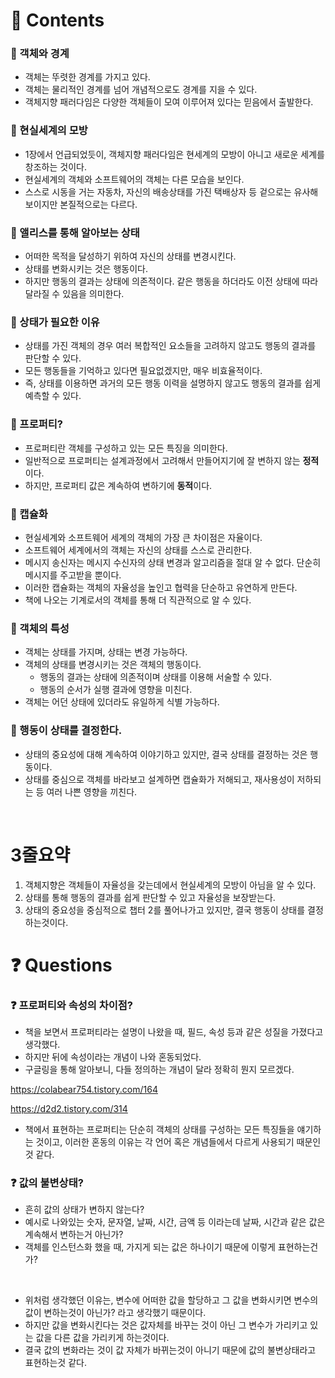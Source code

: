 # 📌 Contents

### 📌 객체와 경계

- 객체는 뚜렷한 경계를 가지고 있다.
- 객체는 물리적인 경계를 넘어 개념적으로도 경계를 지을 수 있다.
- 객체지향 패러다임은 다양한 객체들이 모여 이루어져 있다는 믿음에서 출발한다.

### 📌 현실세계의 모방

- 1장에서 언급되었듯이, 객체지향 패러다임은 현세계의 모방이 아니고 새로운 세계를 창조하는 것이다.
- 현실세계의 객체와 소프트웨어의 객체는 다른 모습을 보인다.
- 스스로 시동을 거는 자동차, 자신의 배송상태를 가진 택배상자 등 겉으로는 유사해 보이지만 본질적으로는 다르다.

### 📌 앨리스를 통해 알아보는 상태

- 어떠한 목적을 달성하기 위하여 자신의 상태를 변경시킨다.
- 상태를 변화시키는 것은 행동이다.
- 하지만 행동의 결과는 상태에 의존적이다. 같은 행동을 하더라도 이전 상태에 따라 달라질 수 있음을 의미한다.

### 📌 상태가 필요한 이유

- 상태를 가진 객체의 경우 여러 복합적인 요소들을 고려하지 않고도 행동의 결과를 판단할 수 있다.
- 모든 행동들을 기억하고 있다면 필요없겠지만, 매우 비효율적이다.
- 즉, 상태를 이용하면 과거의 모든 행동 이력을 설명하지 않고도 행동의 결과를 쉽게 예측할 수 있다.

### 📌 프로퍼티?

- 프로퍼티란 객체를 구성하고 있는 모든 특징을 의미한다.
- 일반적으로 프로퍼티는 설계과정에서 고려해서 만들어지기에 잘 변하지 않는 **정적**이다.
- 하지만, 프로퍼티 값은 계속하여 변하기에 **동적**이다.

### 📌 캡슐화

- 현실세계와 소프트웨어 세계의 객체의 가장 큰 차이점은 자율이다.
- 소프트웨어 세계에서의 객체는 자신의 상태를 스스로 관리한다.
- 메시지 송신자는 메시지 수신자의 상태 변경과 알고리즘을 절대 알 수 없다. 단순히 메시지를 주고받을 뿐이다.
- 이러한 캡슐화는 객체의 자율성을 높인고 협력을 단순하고 유연하게 만든다.
- 책에 나오는 기계로서의 객체를 통해 더 직관적으로 알 수 있다.

### 📌 객체의 특성

- 객체는 상태를 가지며, 상태는 변경 가능하다.
- 객체의 상태를 변경시키는 것은 객체의 행동이다.
  - 행동의 결과는 상태에 의존적이며 상태를 이용해 서술할 수 있다.
  - 행동의 순서가 실행 결과에 영향을 미친다.
- 객체는 어던 상태에 있더라도 유일하게 식별 가능하다.

### 📌 행동이 상태를 결정한다.

- 상태의 중요성에 대해 계속하여 이야기하고 있지만, 결국 상태를 결정하는 것은 행동이다.
- 상태를 중심으로 객체를 바라보고 설계하면 캡슐화가 저해되고, 재사용성이 저하되는 등 여러 나쁜 영향을 끼친다.

</br>

# 3줄요약

1. 객체지향은 객체들이 자율성을 갖는데에서 현실세계의 모방이 아님을 알 수 있다.
2. 상태를 통해 행동의 결과를 쉽게 판단할 수 있고 자율성을 보장받는다.
3. 상태의 중요성을 중심적으로 챕터 2를 풀어나가고 있지만, 결국 행동이 상태를 결정하는것이다.

# ❓ Questions

### ❓ 프로퍼티와 속성의 차이점?

- 책을 보면서 프로퍼티라는 설명이 나왔을 때, 필드, 속성 등과 같은 성질을 가졌다고 생각했다.
- 하지만 뒤에 속성이라는 개념이 나와 혼동되었다.
- 구글링을 통해 알아보니, 다들 정의하는 개념이 달라 정확히 뭔지 모르겠다.

https://colabear754.tistory.com/164

https://d2d2.tistory.com/314

- 책에서 표현하는 프로퍼티는 단순히 객체의 상태를 구성하는 모든 특징들을 얘기하는 것이고, 이러한 혼동의 이유는 각 언어 혹은 개념들에서 다르게 사용되기 때문인것 같다.

### ❓ 값의 불변상태?

- 흔히 값의 상태가 변하지 않는다?
- 예시로 나와있는 숫자, 문자열, 날짜, 시간, 금액 등 이라는데 날짜, 시간과 같은 값은 계속해서 변하는거 아닌가?
- 객체를 인스턴스화 했을 때, 가지게 되는 값은 하나이기 때문에 이렇게 표현하는건가?

<br/>

- 위처럼 생각했던 이유는, 변수에 어떠한 값을 할당하고 그 값을 변화시키면 변수의 값이 변하는것이 아닌가? 라고 생각했기 때문이다.
- 하지만 값을 변화시킨다는 것은 값자체를 바꾸는 것이 아닌 그 변수가 가리키고 있는 값을 다른 값을 가리키게 하는것이다.
- 결국 값의 변화라는 것이 값 자체가 바뀌는것이 아니기 때문에 값의 불변상태라고 표현하는것 같다.
